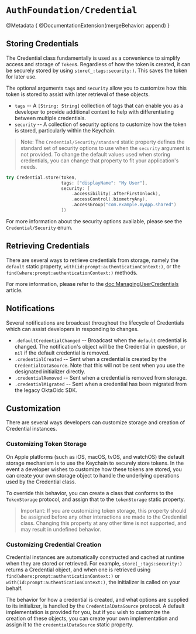# ``AuthFoundation/Credential``

@Metadata {
    @DocumentationExtension(mergeBehavior: append)
}

## Storing Credentials

The Credential class fundamentally is used as a convenience to simplify access and storage of ``Token``s. Regardless of how the token is created, it can be securely stored by using ``store(_:tags:security:)``. This saves the token for later use.

The optional arguments `tags` and `security` allow you to customize how this token is stored to assist with later retrieval of these objects.

- `tags` -- A `[String: String]` collection of tags that can enable you as a developer to provide additional context to help with differentiating between multiple credentials.
- `security` -- A collection of security options to customize how the token is stored, particularly within the Keychain.

> Note: The ``Credential/Security/standard`` static property defines the standard set of security options to use when the `security` argument is not provided. To change the default values used when storing credentials, you can change that property to fit your application's needs.

```swift
try Credential.store(token,
                     tags: ["displayName": "My User"],
                     security: [
                         .accessibility(.afterFirstUnlock),
                         .accessControl(.biometryAny),
                         .accessGroup("com.example.myApp.shared")
                     ])
```

For more information about the security options available, please see the ``Credential/Security`` enum.

## Retrieving Credentials

There are several ways to retrieve credentials from storage, namely the ``default`` static property, ``with(id:prompt:authenticationContext:)``, or the ``find(where:prompt:authenticationContext:)`` methods.

For more information, please refer to the <doc:ManagingUserCredentials> article.

## Notifications

Several notifications are broadcast throughout the lifecycle of Credentials which can assist developers in responding to changes.

- `.defaultCredentialChanged` -- Broadcast when the ``default`` credential is changed. The notification's object will be the Credential in question, or `nil` if the default credential is removed.
- `.credentialCreated` -- Sent when a credential is created by the ``CredentialDataSource``.  Note that this will not be sent when you use the designated initializer directly.
- `.credentialRemoved` -- Sent when a credential is removed from storage.
- `.credentialMigrated` -- Sent when a credential has been migrated from the legacy OktaOidc SDK.

## Customization

There are several ways developers can customize storage and creation of Credential instances.

### Customizing Token Storage

On Apple platforms (such as iOS, macOS, tvOS, and watchOS) the default storage mechanism is to use the Keychain to securely store tokens. In the event a developer wishes to customize how these tokens are stored, you can create your own storage object to handle the underlying operations used by the Credential class.

To override this behavior, you can create a class that conforms to the ``TokenStorage`` protocol, and assign that to the ``tokenStorage`` static property.

> Important: If you are customizing token storage, this property should be assigned before any other interactions are made to the Credential class. Changing this property at any other time is not supported, and may result in undefined behavior.

### Customizing Credential Creation

Credential instances are automatically constructed and cached at runtime when they are stored or retrieved. For example, ``store(_:tags:security:)`` returns a Credential object, and when one is retrieved using ``find(where:prompt:authenticationContext:)`` or ``with(id:prompt:authenticationContext:)``, the initializer is called on your behalf.

The behavior for how a credential is created, and what options are supplied to its initializer, is handled by the ``CredentialDataSource`` protocol. A default implementation is provided for you, but if you wish to customize the creation of these objects, you can create your own implementation and assign it to the ``credentialDataSource`` static property.
